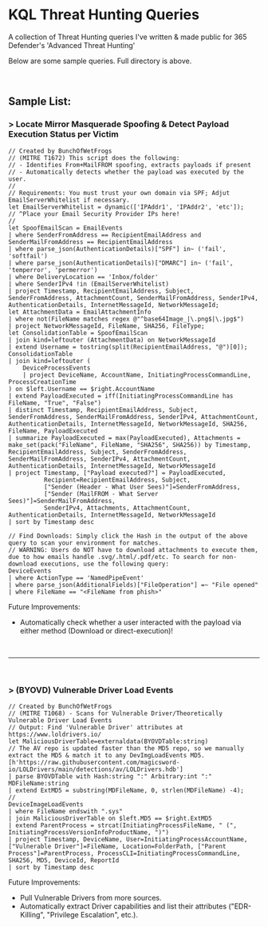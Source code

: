 # KQL Threat Hunting Queries
A collection of Threat Hunting queries I've written &amp; made public for 365 Defender's 'Advanced Threat Hunting'

Below are some sample queries. Full directory is above. 

&nbsp;

## Sample List:
### > Locate Mirror Masquerade Spoofing & Detect Payload Execution Status per Victim
```KQL
// Created by BunchOfWetFrogs
// (MITRE T1672) This script does the following:
// - Identifies From+MailFROM spoofing, extracts payloads if present
// - Automatically detects whether the payload was executed by the user.
// 
// Requirements: You must trust your own domain via SPF; Adjut EmailServerWhitelist if necessary.
let EmailServerWhitelist = dynamic(['IPAddr1', 'IPAddr2', 'etc']);
// ^Place your Email Security Provider IPs here!
//
let SpoofEmailScan = EmailEvents
| where SenderFromAddress == RecipientEmailAddress and SenderMailFromAddress == RecipientEmailAddress
| where parse_json(AuthenticationDetails)["SPF"] in~ ('fail', 'softfail')
| where parse_json(AuthenticationDetails)["DMARC"] in~ ('fail', 'temperror', 'permerror')
| where DeliveryLocation == 'Inbox/folder'
| where SenderIPv4 !in (EmailServerWhitelist)
| project Timestamp, RecipientEmailAddress, Subject, SenderFromAddress, AttachmentCount, SenderMailFromAddress, SenderIPv4, AuthenticationDetails, InternetMessageId, NetworkMessageId;
let AttachmentData = EmailAttachmentInfo
| where not(FileName matches regex @"^base64Image_|\.png$|\.jpg$")
| project NetworkMessageId, FileName, SHA256, FileType;
let ConsolidationTable = SpoofEmailScan
| join kind=leftouter (AttachmentData) on NetworkMessageId
| extend Username = tostring(split(RecipientEmailAddress, "@")[0]);
ConsolidationTable
| join kind=leftouter (
    DeviceProcessEvents
    | project DeviceName, AccountName, InitiatingProcessCommandLine, ProcessCreationTime
) on $left.Username == $right.AccountName
| extend PayloadExecuted = iff(InitiatingProcessCommandLine has FileName, "True", "False")
| distinct Timestamp, RecipientEmailAddress, Subject, SenderFromAddress, SenderMailFromAddress, SenderIPv4, AttachmentCount, AuthenticationDetails, InternetMessageId, NetworkMessageId, SHA256, FileName, PayloadExecuted
| summarize PayloadExecuted = max(PayloadExecuted), Attachments = make_set(pack("FileName", FileName, "SHA256", SHA256)) by Timestamp, RecipientEmailAddress, Subject, SenderFromAddress, SenderMailFromAddress, SenderIPv4, AttachmentCount, AuthenticationDetails, InternetMessageId, NetworkMessageId
| project Timestamp, ["Payload executed?"] = PayloadExecuted,
          Recipient=RecipientEmailAddress, Subject,
          ["Sender (Header - What User Sees)"]=SenderFromAddress,
          ["Sender (MailFROM - What Server Sees)"]=SenderMailFromAddress,
          SenderIPv4, Attachments, AttachmentCount, AuthenticationDetails, InternetMessageId, NetworkMessageId
| sort by Timestamp desc
```
```KQL
// Find Downloads: Simply click the Hash in the output of the above query to scan your environment for matches.
// WARNING: Users do NOT have to download attachments to execute them, due to how emails handle .svg/.html/.pdf/etc. To search for non-download executions, use the following query:
DeviceEvents
| where ActionType == 'NamedPipeEvent'
| where parse_json(AdditionalFields)["FileOperation"] =~ "File opened"
| where FileName == "<FileName from phish>"
```
Future Improvements:
- Automatically check whether a user interacted with the payload via either method (Download or direct-execution)! 

&nbsp;

-----

&nbsp;

### > (BYOVD) Vulnerable Driver Load Events

```KQL
// Created by BunchOfWetFrogs
// (MITRE T1068) - Scans for Vulnerable Driver/Theoretically Vulnerable Driver Load Events
// Output: Find 'Vulnerable Driver' attributes at https://www.loldrivers.io/ 
let MaliciousDriverTable=externaldata(BYOVDTable:string)
// The AV repo is updated faster than the MD5 repo, so we manually extract the MD5 & match it to any DevImgLoadEvents MD5.
[h'https://raw.githubusercontent.com/magicsword-io/LOLDrivers/main/detections/av/LOLDrivers.hdb']
| parse BYOVDTable with Hash:string ":" Arbitrary:int ":" MDFileName:string
| extend ExtMD5 = substring(MDFileName, 0, strlen(MDFileName) -4);
//
DeviceImageLoadEvents
| where FileName endswith ".sys"
| join MaliciousDriverTable on $left.MD5 == $right.ExtMD5
| extend ParentProcess = strcat(InitiatingProcessFileName, " (", InitiatingProcessVersionInfoProductName, ")")
| project Timestamp, DeviceName, User=InitiatingProcessAccountName, ["Vulnerable Driver"]=FileName, Location=FolderPath, ["Parent Process"]=ParentProcess, ProcessCLI=InitiatingProcessCommandLine, SHA256, MD5, DeviceId, ReportId 
| sort by Timestamp desc
```
Future Improvements:
- Pull Vulnerable Drivers from more sources.
- Automatically extract Driver capabilities and list their attributes ("EDR-Killing", "Privilege Escalation", etc.).

